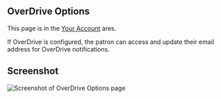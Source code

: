 ## OverDrive Options

This page is in the [Your Account](/MyAccount) ares.

If OverDrive is configured, the patron can access and update their email address for OverDrive notifications.

## Screenshot

![Screenshot of OverDrive Options page](/manual/images/Overdrive_Options_SS.png)
